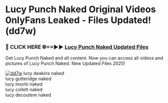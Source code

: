 # Lucy Punch Naked Original Videos 0nlyFans Leaked - Files Updated! (dd7w)

<h3>🔴 CLICK HERE 🌐==►► <a href="https://tinyurl.com/up5wt9bj" rel="nofollow">Lucy Punch Naked Updated Files</a></h3>

Get Lucy Punch Naked and all content. Now you can access all videos and pictures of Lucy Punch Naked. New Updated Files 2025!

[![dd7w](https://i.imgur.com/ABiUzMV.gif)](https://tinyurl.com/up5wt9bj)
lucy deakins naked<br>
lucy gutteridge naked<br>
lucy mochi naked<br>
lucy collett naked<br>
lucy decoutere naked